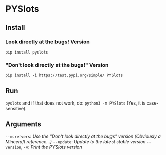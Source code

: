 # PYSlots
## Install
### Look directly at the bugs! Version
`pip install pyslots`

### "Don't look directly at the bugs!" Version
`pip install -i https://test.pypi.org/simple/ PYSlots`
## Run
`pyslots` and if that does not work, do: `python3 -m PYSlots` (Yes, it is case-sensitive).

## Arguments
`--mcrefvers`: *Use the "Don't look directly at the bugs" version (Obviously a Minceraft reference...)*
`--update`: *Update to the latest stable version*
`--version`, `-v`: *Print the PYSlots version*
